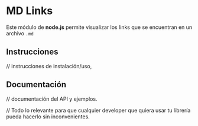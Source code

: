# MD Links

Este módulo de **node.js** permite visualizar los links que se encuentran en un archivo `.md`

## Instrucciones

// instrucciones de instalación/uso, 

## Documentación

// documentación del API y ejemplos. 

// Todo lo relevante para que cualquier developer que quiera usar tu librería pueda hacerlo sin inconvenientes.

